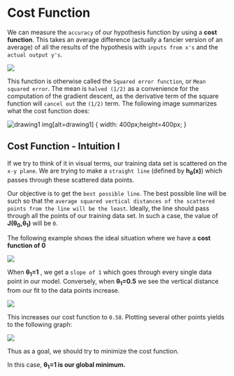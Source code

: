 Cost Function
=============

We can measure the `accuracy` of our hypothesis function by using a **cost function**. This takes an average difference (actually a fancier version of an average) of all the results of the hypothesis with `inputs from x's` and the `actual output y's`.

![](https://lh3.googleusercontent.com/OrnEzpo5mYzYehRr-K_Goc2t2vyz9yUro5-d2drtNk0grPhye6pSQNbJkFDdBdgqlhsgNqZjoCUc-Yj_ixUOWIvImHBFAVdq-TVO0zACMRfg8HB-U3qpGSx7-ZyOekGQEeb_hWU4nGo636hoemVSPFBgs14BxL_00u70b6i8-_Acxk642lxQg9MIj1iIn19C21hsS765o7H3ie2Mb1TMx1ETkUfjOmSOnY72ZaguPysKKZrvdgJBSru4Hn36I0X4mSzPGryNa_mMHdlAd_JBeO8xORw3YsEdpVfYjTEKiA8LFVto9V2LVDOlW_oaFq3JCo4KYbz6W6b8wtwYj_kVxiKG6DDiMS0oOmMUnSZ83o3g0nprzQ7UnzU9_C8cY28966VNuLf5u8q-pyqNcS9zgT5qjha9qI4Rw-ZB-V93i_j1kht6BEf0LTeUK_jd6LHqKhmOAhAzhAJBugXiJ6rrzUco7Q4ZvF5SsfN0AyH6pIOhzzKwOBauBQ8KYpVjaX99t54PPySU6pFG0-6Yjm6MKc_5wJiV4Ems7RPapCKo54_aE0Hios4AaSdWvWqEfJwhVLJ1FnPJk9VykkCfWELDFLett5L5qMnGYAY7bowi56K_vG_pqeKqosvvMxB5U7WNRV2C6mBgN3A9RDE81X9ZcFiS-6lt5rwN61kyvOIQXFmt1fmPBfov5XeKHcNr8g=w909-h137-no?authuser=0)

This function is otherwise called the `Squared error function`, or `Mean squared error`. The mean is `halved (1/2)` as a convenience for the computation of the gradient descent, as the derivative term of the square function will `cancel out` the `(1/2)` term. The following image summarizes what the cost function does:

![drawing1](https://d3c33hcgiwev3.cloudfront.net/imageAssetProxy.v1/R2YF5Lj3EeajLxLfjQiSjg_110c901f58043f995a35b31431935290_Screen-Shot-2016-12-02-at-5.23.31-PM.png?expiry=1598400000000&hmac=7tuT-Q_8Rn6n2wBFWV8HUgAsNXcgDPNW8S1x3ZMw2wY)
img[alt=drawing1] { width: 400px;height=400px; }

<h2> Cost Function - Intuition I </h2>


If we try to think of it in visual terms, our training data set is scattered on the `x-y plane`. We are trying to make a `straight line` (defined by <b>h<sub>θ</sub>(x)</b>) which passes through these scattered data points.

Our objective is to get the `best possible line`. The best possible line will be such so that the `average squared vertical distances of the scattered points from the line will be the least`. Ideally, the line should pass through all the points of our training data set. In such a case, the value of <b>J(θ<sub>0</sub>,θ<sub>1</sub>)</b> will be `0`. 


The following example shows the ideal situation where we have a <b>cost function of 0</b>


![](https://d3c33hcgiwev3.cloudfront.net/imageAssetProxy.v1/_B8TJZtREea33w76dwnDIg_3e3d4433e32478f8df446d0b6da26c27_Screenshot-2016-10-26-00.57.56.png?expiry=1598486400000&hmac=-ORmmkzWwodfvPDgIvlqTmD2o4HVIAUf5QscwGV0_Kc)

When <b>θ<sub>1</sub>=1</b> , we get a `slope of 1` which goes through every single data point in our model. Conversely, when <b>θ<sub>1</sub>=0.5</b>  we see the vertical distance from our fit to the data points increase.

![](https://d3c33hcgiwev3.cloudfront.net/imageAssetProxy.v1/8guexptSEeanbxIMvDC87g_3d86874dfd37b8e3c53c9f6cfa94676c_Screenshot-2016-10-26-01.03.07.png?expiry=1598486400000&hmac=0iFeT0MM7hHUOjvJDgIJcTKnpd3jXs-cYAN0mMr3uUM)

This increases our cost function to `0.58`. Plotting several other points yields to the following graph:

![](https://d3c33hcgiwev3.cloudfront.net/imageAssetProxy.v1/fph0S5tTEeajtg5TyD0vYA_9b28bdfeb34b2d4914d0b64903735cf1_Screenshot-2016-10-26-01.09.05.png?expiry=1598486400000&hmac=FdJ4WuVjgGxpJbLoQejnIaZIVlbjvjMeKU73fcRLHoQ)

Thus as a goal, we should try to minimize the cost function. 


In this case, <b>θ<sub>1</sub>=1 is our global minimum.</b>


